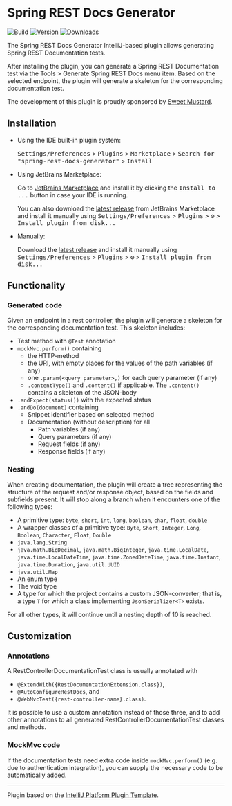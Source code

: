 # Spring REST Docs Generator

![Build](https://github.com/sweet-mustard/spring-rest-docs-generator/workflows/Build/badge.svg)
[![Version](https://img.shields.io/jetbrains/plugin/v/MARKETPLACE_ID.svg)](https://plugins.jetbrains.com/plugin/MARKETPLACE_ID)
[![Downloads](https://img.shields.io/jetbrains/plugin/d/MARKETPLACE_ID.svg)](https://plugins.jetbrains.com/plugin/MARKETPLACE_ID)

<!-- Plugin description -->
The Spring REST Docs Generator IntelliJ-based plugin allows generating Spring REST Documentation tests. 

After installing the plugin, you can generate a Spring REST Documentation test via the Tools > Generate Spring REST Docs menu item.
Based on the selected endpoint, the plugin will generate a skeleton for the corresponding
documentation test.

The development of this plugin is proudly sponsored by [Sweet Mustard](https://www.sweetmustard.be/).
<!-- Plugin description end -->

## Installation

- Using the IDE built-in plugin system:
  
  <kbd>Settings/Preferences</kbd> > <kbd>Plugins</kbd> > <kbd>Marketplace</kbd> > <kbd>Search for "spring-rest-docs-generator"</kbd> >
  <kbd>Install</kbd>
  
- Using JetBrains Marketplace:

  Go to [JetBrains Marketplace](https://plugins.jetbrains.com/plugin/MARKETPLACE_ID) and install it by clicking the <kbd>Install to ...</kbd> button in case your IDE is running.

  You can also download the [latest release](https://plugins.jetbrains.com/plugin/MARKETPLACE_ID/versions) from JetBrains Marketplace and install it manually using
  <kbd>Settings/Preferences</kbd> > <kbd>Plugins</kbd> > <kbd>⚙️</kbd> > <kbd>Install plugin from disk...</kbd>

- Manually:

  Download the [latest release](https://github.com/sweet-mustard/spring-rest-docs-generator/releases/latest) and install it manually using
  <kbd>Settings/Preferences</kbd> > <kbd>Plugins</kbd> > <kbd>⚙️</kbd> > <kbd>Install plugin from disk...</kbd>

## Functionality

### Generated code

Given an endpoint in a rest controller, the plugin will generate a skeleton for the corresponding
documentation test. This skeleton includes:

- Test method with `@Test` annotation
- `mockMvc.perform()` containing
  - the HTTP-method
  - the URI, with empty places for the values of the path variables (if any)
  - one `.param(<query parameter>,)` for each query parameter (if any)
  - `.contentType()` and `.content()` if applicable. The `.content()` contains a skeleton of the
    JSON-body
- `.andExpect(status())` with the expected status
- `.andDo(document)` containing
  - Snippet identifier based on selected method
  - Documentation (without description) for all
    - Path variables (if any)
    - Query parameters (if any)
    - Request fields (if any)
    - Response fields (if any)

### Nesting

When creating documentation, the plugin will create a tree representing the structure of the request
and/or response object,
based on the fields and subfields present.
It will stop along a branch when it encounters one of the following types:

- A primitive type: `byte`, `short`, `int`, `long`, `boolean`, `char`, `float`, `double`
- A wrapper classes of a primitive type: `Byte`, `Short`, `Integer`, `Long`, `Boolean`, `Character`,
  `Float`, `Double`
- `java.lang.String`
- `java.math.BigDecimal`,
  `java.math.BigInteger`,
  `java.time.LocalDate`,
  `java.time.LocalDateTime`,
  `java.time.ZonedDateTime`,
  `java.time.Instant`,
  `java.time.Duration`,
  `java.util.UUID`
- `java.util.Map`
- An enum type
- The void type
- A type for which the project contains a custom JSON-converter;
  that is, a type `T` for which a class implementing `JsonSerializer<T>` exists.

For all other types, it will continue until a nesting depth of 10 is reached.

## Customization

### Annotations

A RestControllerDocumentationTest class is usually annotated with

- `@ExtendWith({RestDocumentationExtension.class})`,
- `@AutoConfigureRestDocs`, and
- `@WebMvcTest({rest-controller-name}.class)`.

It is possible to use a custom annotation instead of those three, and to add other annotations to
all generated RestControllerDocumentationTest classes and methods.

### MockMvc code

If the documentation tests need extra code inside `mockMvc.perform()` (e.g. due to authentication
integration), you can supply the necessary code to be automatically added.

---
Plugin based on the [IntelliJ Platform Plugin Template][template].

[template]: https://github.com/JetBrains/intellij-platform-plugin-template
[docs:plugin-description]: https://plugins.jetbrains.com/docs/intellij/plugin-user-experience.html#plugin-description-and-presentation
